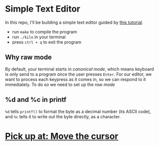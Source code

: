 # Simple Text Editor

In this repo, I'll be building a simple text editor guided by [this tutorial](https://viewsourcecode.org/snaptoken/kilo/).

* run `make` to compile the program
* run `./kilo` in your terminal
* press `ctrl + q` to exit the program

## Why raw mode

By default, your terminal starts in *canonical mode*, which means keyboard is only send to a program once the user presses `Enter`. For our editor, we want to process each keypress as it comes in, so we can respond to it immediately. To do so we need to set up the *raw mode*


## %d and %c in printf

`%d` tells `printf()` to format the byte as a decimal number (its ASCII code), and `%c` tells it to write out the byte directly, as a character.


# [Pick up at: Move the cursor](https://viewsourcecode.org/snaptoken/kilo/03.rawInputAndOutput.html)

